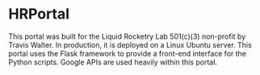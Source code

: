 # HRPortal
This portal was built for the Liquid Rocketry Lab 501(c)(3) non-profit by Travis Walter. In production, it is deployed on a Linux Ubuntu server. This portal uses the Flask framework to provide a front-end interface for the Python scripts.
Google APIs are used heavily within this portal.